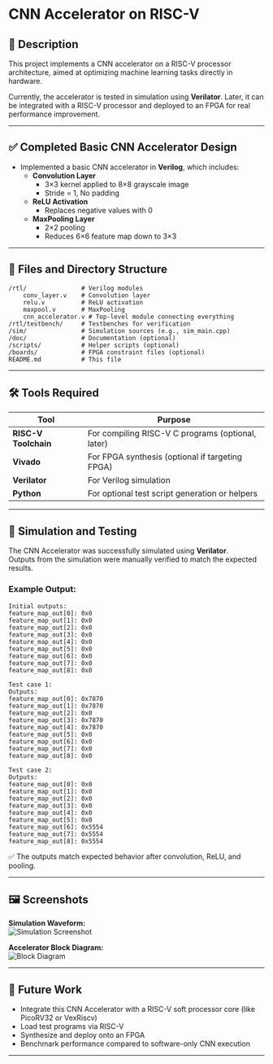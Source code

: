 # CNN Accelerator on RISC-V

## 📖 Description

This project implements a CNN accelerator on a RISC-V processor architecture, aimed at optimizing machine learning tasks directly in hardware.

Currently, the accelerator is tested in simulation using **Verilator**. Later, it can be integrated with a RISC-V processor and deployed to an FPGA for real performance improvement.

---

## ✅ Completed Basic CNN Accelerator Design

- Implemented a basic CNN accelerator in **Verilog**, which includes:
  - **Convolution Layer**  
    - 3×3 kernel applied to 8×8 grayscale image  
    - Stride = 1, No padding
  - **ReLU Activation**  
    - Replaces negative values with 0
  - **MaxPooling Layer**  
    - 2×2 pooling
    - Reduces 6×6 feature map down to 3×3

---

## 📂 Files and Directory Structure

```
/rtl/               # Verilog modules
    conv_layer.v    # Convolution layer
    relu.v          # ReLU activation
    maxpool.v       # MaxPooling
    cnn_accelerator.v # Top-level module connecting everything
/rtl/testbench/     # Testbenches for verification
/sim/               # Simulation sources (e.g., sim_main.cpp)
/doc/               # Documentation (optional)
/scripts/           # Helper scripts (optional)
/boards/            # FPGA constraint files (optional)
README.md           # This file
```

---

## 🛠️ Tools Required

| Tool                | Purpose                                    |
|---------------------|--------------------------------------------|
| **RISC-V Toolchain** | For compiling RISC-V C programs (optional, later) |
| **Vivado**           | For FPGA synthesis (optional if targeting FPGA) |
| **Verilator**        | For Verilog simulation |
| **Python**           | For optional test script generation or helpers |

---

## 🧪 Simulation and Testing

The CNN Accelerator was successfully simulated using **Verilator**.  
Outputs from the simulation were manually verified to match the expected results.

### Example Output:

```
Initial outputs:
feature_map_out[0]: 0x0
feature_map_out[1]: 0x0
feature_map_out[2]: 0x0
feature_map_out[3]: 0x0
feature_map_out[4]: 0x0
feature_map_out[5]: 0x0
feature_map_out[6]: 0x0
feature_map_out[7]: 0x0
feature_map_out[8]: 0x0

Test case 1:
Outputs:
feature_map_out[0]: 0x7870
feature_map_out[1]: 0x7870
feature_map_out[2]: 0x0
feature_map_out[3]: 0x7870
feature_map_out[4]: 0x7870
feature_map_out[5]: 0x0
feature_map_out[6]: 0x0
feature_map_out[7]: 0x0
feature_map_out[8]: 0x0

Test case 2:
Outputs:
feature_map_out[0]: 0x0
feature_map_out[1]: 0x0
feature_map_out[2]: 0x0
feature_map_out[3]: 0x0
feature_map_out[4]: 0x0
feature_map_out[5]: 0x0
feature_map_out[6]: 0x5554
feature_map_out[7]: 0x5554
feature_map_out[8]: 0x5554
```

✅ The outputs match expected behavior after convolution, ReLU, and pooling.

---

## 🖼️ Screenshots

<!-- Add your screenshots below -->

**Simulation Waveform:**  
![Simulation Screenshot](doc/simulation_waveform.png)

**Accelerator Block Diagram:**  
![Block Diagram](doc/accelerator_block_diagram.png)

---

## 🚀 Future Work

- Integrate this CNN Accelerator with a RISC-V soft processor core (like PicoRV32 or VexRiscv)
- Load test programs via RISC-V
- Synthesize and deploy onto an FPGA
- Benchmark performance compared to software-only CNN execution

---

